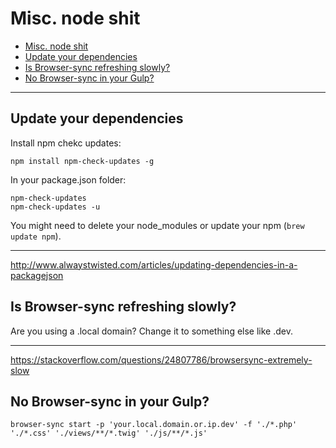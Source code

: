 # Misc. node shit

- [Misc. node shit](#misc-node-shit)
- [Update your dependencies](#update-your-dependencies)
- [Is Browser-sync refreshing slowly?](#is-browser-sync-refreshing-slowly)
- [No Browser-sync in your Gulp?](#no-browser-sync-in-your-gulp)

----

## Update your dependencies

Install npm chekc updates:
```
npm install npm-check-updates -g
```

In your package.json folder:

```
npm-check-updates
npm-check-updates -u
```

You might need to delete your node_modules or update your npm (`brew update npm`).

----

http://www.alwaystwisted.com/articles/updating-dependencies-in-a-packagejson


## Is Browser-sync refreshing slowly?

Are you using a .local domain? Change it to something else like .dev.

----

https://stackoverflow.com/questions/24807786/browsersync-extremely-slow

## No Browser-sync in your Gulp?

```
browser-sync start -p 'your.local.domain.or.ip.dev' -f './*.php' './*.css' './views/**/*.twig' './js/**/*.js'
```
